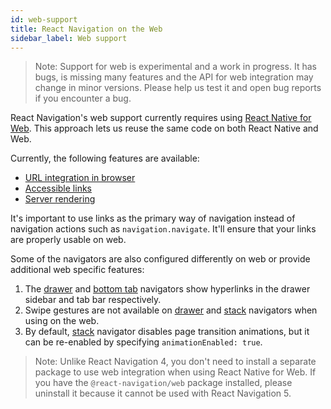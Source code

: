 ```yaml
---
id: web-support
title: React Navigation on the Web
sidebar_label: Web support
---
```


> Note: Support for web is experimental and a work in progress. It has bugs, is missing many features and the API for web integration may change in minor versions. Please help us test it and open bug reports if you encounter a bug.

React Navigation's web support currently requires using [React Native for Web](https://github.com/necolas/react-native-web). This approach lets us reuse the same code on both React Native and Web.

Currently, the following features are available:

- [URL integration in browser](configuring-links.md)
- [Accessible links](link.md)
- [Server rendering](server-rendering.md)

It's important to use links as the primary way of navigation instead of navigation actions such as `navigation.navigate`. It'll ensure that your links are properly usable on web.

Some of the navigators are also configured differently on web or provide additional web specific features:

1. The [drawer](drawer-navigator.md) and [bottom tab](bottom-tab-navigator.md) navigators show hyperlinks in the drawer sidebar and tab bar respectively.
2. Swipe gestures are not available on [drawer](drawer-navigator.md) and [stack](stack-navigator.md) navigators when using on the web.
3. By default, [stack](stack-navigator.md) navigator disables page transition animations, but it can be re-enabled by specifying `animationEnabled: true`.

> Note: Unlike React Navigation 4, you don't need to install a separate package to use web integration when using React Native for Web. If you have the `@react-navigation/web` package installed, please uninstall it because it cannot be used with React Navigation 5.
